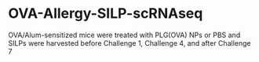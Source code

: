 # OVA-Allergy-SILP-scRNAseq
OVA/Alum-sensitized mice were treated with PLG(OVA) NPs or PBS and SILPs were harvested before Challenge 1, Challenge 4, and after Challenge 7

